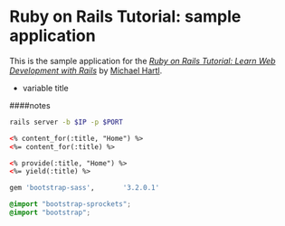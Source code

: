 # Ruby on Rails Tutorial: sample application

This is the sample application for the
[*Ruby on Rails Tutorial:
Learn Web Development with Rails*](http://www.railstutorial.org/)
by [Michael Hartl](http://www.michaelhartl.com/).

+ variable title


####notes
```sh
rails server -b $IP -p $PORT 
```

```html
<% content_for(:title, "Home") %>
<%= content_for(:title) %>

<% provide(:title, "Home") %>
<%= yield(:title) %>
```

```ruby
gem 'bootstrap-sass',       '3.2.0.1'
```

```scss
@import "bootstrap-sprockets";
@import "bootstrap";
```